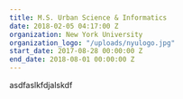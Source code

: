 ```yaml
---
title: M.S. Urban Science & Informatics
date: 2018-02-05 04:17:00 Z
organization: New York University
organization_logo: "/uploads/nyulogo.jpg"
start_date: 2017-08-28 00:00:00 Z
end_date: 2018-08-01 00:00:00 Z
---
```


asdfaslkfdjalskdf